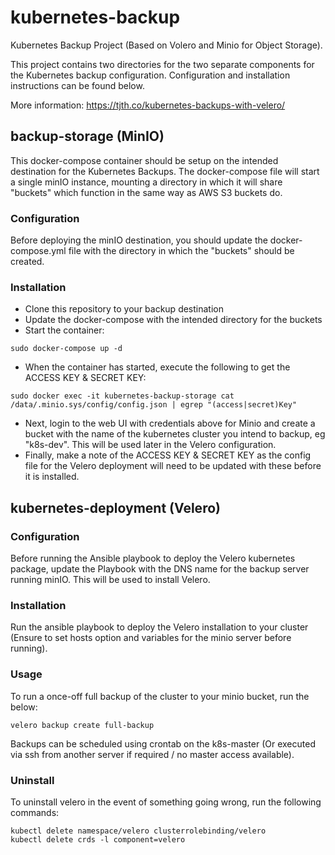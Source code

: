 # kubernetes-backup

Kubernetes Backup Project (Based on Volero and Minio for Object Storage).

This project contains two directories for the two separate components for the Kubernetes backup configuration. Configuration and installation instructions can be found below.

More information: https://tjth.co/kubernetes-backups-with-velero/

## backup-storage (MinIO)

This docker-compose container should be setup on the intended destination for the Kubernetes Backups. The docker-compose file will start a single minIO instance, mounting a directory in which it will share "buckets" which function in the same way as AWS S3 buckets do.

### Configuration

Before deploying the minIO destination, you should update the docker-compose.yml file with the directory in which the "buckets" should be created.

### Installation

* Clone this repository to your backup destination
* Update the docker-compose with the intended directory for the buckets
* Start the container:
```
sudo docker-compose up -d
```
* When the container has started, execute the following to get the ACCESS KEY & SECRET KEY:
```
sudo docker exec -it kubernetes-backup-storage cat /data/.minio.sys/config/config.json | egrep "(access|secret)Key"
```
* Next, login to the web UI with credentials above for Minio and create a bucket with the name of the kubernetes cluster you intend to backup, eg "k8s-dev". This will be used later in the Velero configuration.
* Finally, make a note of the ACCESS KEY & SECRET KEY as the config file for the Velero deployment will need to be updated with these before it is installed.

## kubernetes-deployment (Velero)

### Configuration

Before running the Ansible playbook to deploy the Velero kubernetes package, update the Playbook with the DNS name for the backup server running minIO. This will be used to install Velero. 

### Installation

Run the ansible playbook to deploy the Velero installation to your cluster (Ensure to set hosts option and variables for the minio server before running).

### Usage

To run a once-off full backup of the cluster to your minio bucket, run the below:
```
velero backup create full-backup
```

Backups can be scheduled using crontab on the k8s-master (Or executed via ssh from another server if required / no master access available).

### Uninstall

To uninstall velero in the event of something going wrong, run the following commands:
```
kubectl delete namespace/velero clusterrolebinding/velero
kubectl delete crds -l component=velero
```